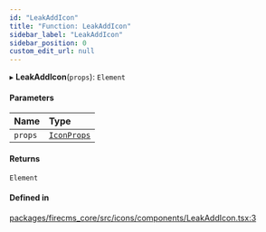 ```yaml
---
id: "LeakAddIcon"
title: "Function: LeakAddIcon"
sidebar_label: "LeakAddIcon"
sidebar_position: 0
custom_edit_url: null
---
```


▸ **LeakAddIcon**(`props`): `Element`

#### Parameters

| Name | Type |
| :------ | :------ |
| `props` | [`IconProps`](../types/IconProps.md) |

#### Returns

`Element`

#### Defined in

[packages/firecms_core/src/icons/components/LeakAddIcon.tsx:3](https://github.com/FireCMSco/firecms/blob/d45f3739/packages/firecms_core/src/icons/components/LeakAddIcon.tsx#L3)

